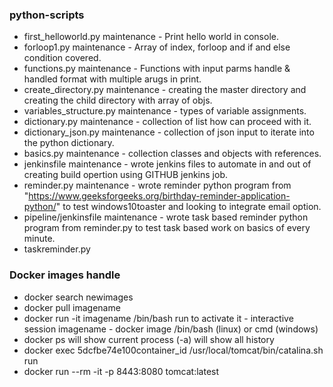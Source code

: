 ### python-scripts

- first_helloworld.py
maintenance - Print hello world in console.
- forloop1.py
maintenance - Array of index, forloop and if and else condition covered.
- functions.py
maintenance - Functions with input parms handle & handled format with multiple arugs in print.
- create_directory.py
maintenance - creating the master directory and creating the child directory with array of objs.
- variables_structure.py
maintenance - types of variable assignments.
- dictionary.py
maintenance - collection of list how can proceed with it.
- dictionary_json.py
maintenance - collection of json input to iterate into the python dictionary.
- basics.py
maintenance - collection classes and objects with references.
- jenkinsfile
maintenance - wrote jenkins files to automate in and out of creating build opertion using GITHUB jenkins job.
- reminder.py
maintenance - wrote reminder python program from "https://www.geeksforgeeks.org/birthday-reminder-application-python/" to test windows10toaster and looking to integrate email option.
- pipeline/jenkinsfile
maintenance - wrote task based reminder python program from reminder.py to test task based work on basics of every minute.
- taskreminder.py

### Docker images handle
- docker search newimages
- docker pull imagename
- docker run -it imagename /bin/bash
    run to activate 
    it - interactive session
    imagename - docker image
    /bin/bash (linux) or cmd (windows)
- docker ps
    will show current process
    (-a) will show all history
- docker exec 5dcfbe74e100container_id /usr/local/tomcat/bin/catalina.sh run
- docker run --rm -it -p 8443:8080 tomcat:latest
